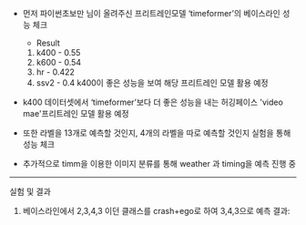 - 먼저 파이썬초보만 님이 올려주신 프리트레인모델 ‘timeformer’의 베이스라인 성능 체크
    - Result 
    1. k400 - 0.55 
    2. k600 - 0.54 
    3. hr - 0.422 
    4. ssv2 - 0.4
        k400이 좋은 성능을 보여 해당 프리트레인 모델 활용 예정

- k400 데이터셋에서 ‘timeformer’보다 더 좋은 성능을 내는 허깅페이스 'video mae'프리트레인 모델 활용 예정

- 또한 라벨을 13개로 예측할 것인지, 4개의 라벨을 따로 예측할 것인지 실험을 통해 성능 체크

- 추가적으로 timm을 이용한 이미지 분류를 통해 weather 과 timing을 예측 진행 중

---
실험 및 결과

1. 베이스라인에서 2,3,4,3 이던 클래스를 crash+ego로 하여 3,4,3으로 예측
    결과: 
